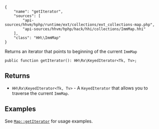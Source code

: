 ``` yamlmeta
{
    "name": "getIterator",
    "sources": [
        "api-sources/hhvm/hphp/runtime/ext/collections/ext_collections-map.php",
        "api-sources/hhvm/hphp/hack/hhi/collections/ImmMap.hhi"
    ],
    "class": "HH\\ImmMap"
}
```




Returns an iterator that points to beginning of the current ` ImmMap `




``` Hack
public function getIterator(): HH\Rx\KeyedIterator<Tk, Tv>;
```




## Returns




+ ` HH\Rx\KeyedIterator<Tk, Tv> ` - A `` KeyedIterator `` that allows you to traverse the current
  ``` ImmMap ```.




## Examples




See [` Map::getIterator `](</hack/reference/class/Map/getIterator/#examples>) for usage examples.
<!-- HHAPIDOC -->
